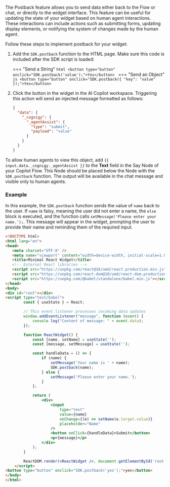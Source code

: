 The Postback feature allows you
to send data either back to the Flow or chat, or directly to the widget interface.
This feature can be useful for updating the state of your widget based on human agent interactions.
These interactions can include actions such as submitting forms,
updating display elements, or notifying the system of changes made by the human agent.

Follow these steps to implement postback for your widget:

1. Add the `SDK.postback` function to the HTML page. Make sure this code is included after the SDK script is loaded:

    === "Send a String"
        ```html
        <button type="button" onclick="SDK.postback('value');">Yes</button>
        ```
    === "Send an Object"
        ```js
        <button type="button" onclick="SDK.postback({ "key": "value" });">Yes</button>
        ```

2. Click the button in the widget in the AI Copilot workspace. Triggering this action will send an injected message formatted as follows:
    ```json
    {
      "data": {
        "_cognigy": {
          "_agentAssist": {
            "type": "submit",
            "payload": "value"
          }
        }
      }
    }
    ```

To allow human agents to view this object, add `{{ input.data._cognigy._agentAssist }}` to the **Text** field in the Say Node of your Copilot Flow. 
This Node should be placed below the Node with the `SDK.postback` function. 
The output will be available in the chat message and visible only to human agents.

### Example

In this example, the `SDK.postback` function sends the value of `name` back to the user.
If `name` is falsy, meaning the user did not enter a name, the `else` block is executed, and the function calls `setMessage('Please enter your name.');`.
This message will appear in the widget, prompting the user to provide their name and reminding them of the required input.

```html
<!DOCTYPE html>
<html lang="en">
<head>
   <meta charset="UTF-8" />
   <meta name="viewport" content="width=device-width, initial-scale=1.0"/>
   <title>Minimal React Widget</title>
   <!-- External React libraries -->
   <script src="https://unpkg.com/react@18/umd/react.production.min.js"></script>
   <script src="https://unpkg.com/react-dom@18/umd/react-dom.production.min.js"></script>
   <script src="https://unpkg.com/@babel/standalone/babel.min.js"></script>
</head>
<body>
<div id="root"></div>
<script type="text/babel">
        const { useState } = React;

        // This event listener processes incoming data updates
        window.addEventListener("message", function (event) {
            console.log("Content of message: " + event.data);
        });

        function ReactWidget() {
            const [name, setName] = useState('');
            const [message, setMessage] = useState('');

            const handleData = () => {
                if (name) {
                    setMessage('Your name is ' + name);
                    SDK.postback(name);
                } else {
                    setMessage('Please enter your name.');
                }
            };

            return (
                <div>
                    <input
                        type="text"
                        value={name}
                        onChange={(e) => setName(e.target.value)}
                        placeholder="Name"
                    />
                    <button onClick={handleData}>Submit</button>
                    <p>{message}</p>
                </div>
            );
        }

        ReactDOM.render(<ReactWidget />, document.getElementById('root'));
    </script>
<button type="button" onclick="SDK.postback('yes');">yes</button>
</body>
</html>
```